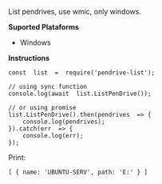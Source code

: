 List pendrives, use wmic, only windows.

**Suported Plataforms**
* Windows

**Instructions**

    const  list  =  require('pendrive-list');
    
    // using sync function
    console.log(await  list.ListPenDrive());
    
    // or using promise
    list.ListPenDrive().then(pendrives  => {
	    console.log(pendrives);
    }).catch(err  => {
	    console.log(err);
    });


Print:

    [ { name: 'UBUNTU-SERV', path: 'E:' } ]



